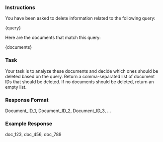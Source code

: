 ### Instructions

You have been asked to delete information related to the following query:

{query}

Here are the documents that match this query:

{documents}

### Task

Your task is to analyze these documents and decide which ones should be deleted based on the query. Return a comma-separated list of document IDs that should be deleted. If no documents should be deleted, return an empty list.

### Response Format

Document_ID_1, Document_ID_2, Document_ID_3, ...

### Example Response

doc_123, doc_456, doc_789
